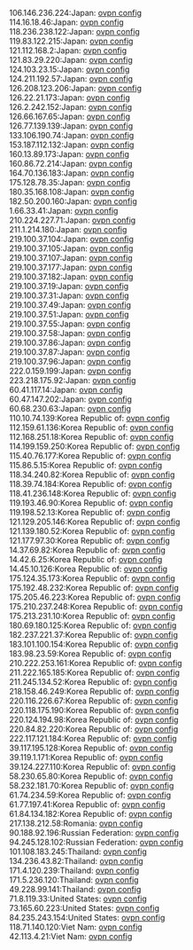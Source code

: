 106.146.236.224:Japan: [ovpn config](vpn/106_146_236_224.ovpn)  
114.16.18.46:Japan: [ovpn config](vpn/114_16_18_46.ovpn)  
118.236.238.122:Japan: [ovpn config](vpn/118_236_238_122.ovpn)  
119.83.122.215:Japan: [ovpn config](vpn/119_83_122_215.ovpn)  
121.112.168.2:Japan: [ovpn config](vpn/121_112_168_2.ovpn)  
121.83.29.220:Japan: [ovpn config](vpn/121_83_29_220.ovpn)  
124.103.23.15:Japan: [ovpn config](vpn/124_103_23_15.ovpn)  
124.211.192.57:Japan: [ovpn config](vpn/124_211_192_57.ovpn)  
126.208.123.206:Japan: [ovpn config](vpn/126_208_123_206.ovpn)  
126.22.21.173:Japan: [ovpn config](vpn/126_22_21_173.ovpn)  
126.2.242.152:Japan: [ovpn config](vpn/126_2_242_152.ovpn)  
126.66.167.65:Japan: [ovpn config](vpn/126_66_167_65.ovpn)  
126.77.139.139:Japan: [ovpn config](vpn/126_77_139_139.ovpn)  
133.106.190.74:Japan: [ovpn config](vpn/133_106_190_74.ovpn)  
153.187.112.132:Japan: [ovpn config](vpn/153_187_112_132.ovpn)  
160.13.89.173:Japan: [ovpn config](vpn/160_13_89_173.ovpn)  
160.86.72.214:Japan: [ovpn config](vpn/160_86_72_214.ovpn)  
164.70.136.183:Japan: [ovpn config](vpn/164_70_136_183.ovpn)  
175.128.78.35:Japan: [ovpn config](vpn/175_128_78_35.ovpn)  
180.35.168.108:Japan: [ovpn config](vpn/180_35_168_108.ovpn)  
182.50.200.160:Japan: [ovpn config](vpn/182_50_200_160.ovpn)  
1.66.33.41:Japan: [ovpn config](vpn/1_66_33_41.ovpn)  
210.224.227.71:Japan: [ovpn config](vpn/210_224_227_71.ovpn)  
211.1.214.180:Japan: [ovpn config](vpn/211_1_214_180.ovpn)  
219.100.37.104:Japan: [ovpn config](vpn/219_100_37_104.ovpn)  
219.100.37.105:Japan: [ovpn config](vpn/219_100_37_105.ovpn)  
219.100.37.107:Japan: [ovpn config](vpn/219_100_37_107.ovpn)  
219.100.37.177:Japan: [ovpn config](vpn/219_100_37_177.ovpn)  
219.100.37.182:Japan: [ovpn config](vpn/219_100_37_182.ovpn)  
219.100.37.19:Japan: [ovpn config](vpn/219_100_37_19.ovpn)  
219.100.37.31:Japan: [ovpn config](vpn/219_100_37_31.ovpn)  
219.100.37.49:Japan: [ovpn config](vpn/219_100_37_49.ovpn)  
219.100.37.51:Japan: [ovpn config](vpn/219_100_37_51.ovpn)  
219.100.37.55:Japan: [ovpn config](vpn/219_100_37_55.ovpn)  
219.100.37.58:Japan: [ovpn config](vpn/219_100_37_58.ovpn)  
219.100.37.86:Japan: [ovpn config](vpn/219_100_37_86.ovpn)  
219.100.37.87:Japan: [ovpn config](vpn/219_100_37_87.ovpn)  
219.100.37.96:Japan: [ovpn config](vpn/219_100_37_96.ovpn)  
222.0.159.199:Japan: [ovpn config](vpn/222_0_159_199.ovpn)  
223.218.175.92:Japan: [ovpn config](vpn/223_218_175_92.ovpn)  
60.41.117.14:Japan: [ovpn config](vpn/60_41_117_14.ovpn)  
60.47.147.202:Japan: [ovpn config](vpn/60_47_147_202.ovpn)  
60.68.230.63:Japan: [ovpn config](vpn/60_68_230_63.ovpn)  
110.10.74.139:Korea Republic of: [ovpn config](vpn/110_10_74_139.ovpn)  
112.159.61.136:Korea Republic of: [ovpn config](vpn/112_159_61_136.ovpn)  
112.168.251.18:Korea Republic of: [ovpn config](vpn/112_168_251_18.ovpn)  
114.199.159.250:Korea Republic of: [ovpn config](vpn/114_199_159_250.ovpn)  
115.40.76.177:Korea Republic of: [ovpn config](vpn/115_40_76_177.ovpn)  
115.86.5.15:Korea Republic of: [ovpn config](vpn/115_86_5_15.ovpn)  
118.34.240.82:Korea Republic of: [ovpn config](vpn/118_34_240_82.ovpn)  
118.39.74.184:Korea Republic of: [ovpn config](vpn/118_39_74_184.ovpn)  
118.41.236.148:Korea Republic of: [ovpn config](vpn/118_41_236_148.ovpn)  
119.193.46.90:Korea Republic of: [ovpn config](vpn/119_193_46_90.ovpn)  
119.198.52.13:Korea Republic of: [ovpn config](vpn/119_198_52_13.ovpn)  
121.129.205.146:Korea Republic of: [ovpn config](vpn/121_129_205_146.ovpn)  
121.139.180.52:Korea Republic of: [ovpn config](vpn/121_139_180_52.ovpn)  
121.177.97.30:Korea Republic of: [ovpn config](vpn/121_177_97_30.ovpn)  
14.37.69.82:Korea Republic of: [ovpn config](vpn/14_37_69_82.ovpn)  
14.42.6.25:Korea Republic of: [ovpn config](vpn/14_42_6_25.ovpn)  
14.45.10.126:Korea Republic of: [ovpn config](vpn/14_45_10_126.ovpn)  
175.124.35.173:Korea Republic of: [ovpn config](vpn/175_124_35_173.ovpn)  
175.192.48.232:Korea Republic of: [ovpn config](vpn/175_192_48_232.ovpn)  
175.205.46.223:Korea Republic of: [ovpn config](vpn/175_205_46_223.ovpn)  
175.210.237.248:Korea Republic of: [ovpn config](vpn/175_210_237_248.ovpn)  
175.213.231.10:Korea Republic of: [ovpn config](vpn/175_213_231_10.ovpn)  
180.69.180.125:Korea Republic of: [ovpn config](vpn/180_69_180_125.ovpn)  
182.237.221.37:Korea Republic of: [ovpn config](vpn/182_237_221_37.ovpn)  
183.101.100.154:Korea Republic of: [ovpn config](vpn/183_101_100_154.ovpn)  
183.98.23.59:Korea Republic of: [ovpn config](vpn/183_98_23_59.ovpn)  
210.222.253.161:Korea Republic of: [ovpn config](vpn/210_222_253_161.ovpn)  
211.222.165.185:Korea Republic of: [ovpn config](vpn/211_222_165_185.ovpn)  
211.245.134.52:Korea Republic of: [ovpn config](vpn/211_245_134_52.ovpn)  
218.158.46.249:Korea Republic of: [ovpn config](vpn/218_158_46_249.ovpn)  
220.116.226.67:Korea Republic of: [ovpn config](vpn/220_116_226_67.ovpn)  
220.118.175.190:Korea Republic of: [ovpn config](vpn/220_118_175_190.ovpn)  
220.124.194.98:Korea Republic of: [ovpn config](vpn/220_124_194_98.ovpn)  
220.84.82.220:Korea Republic of: [ovpn config](vpn/220_84_82_220.ovpn)  
222.117.121.184:Korea Republic of: [ovpn config](vpn/222_117_121_184.ovpn)  
39.117.195.128:Korea Republic of: [ovpn config](vpn/39_117_195_128.ovpn)  
39.119.1.171:Korea Republic of: [ovpn config](vpn/39_119_1_171.ovpn)  
39.124.227.110:Korea Republic of: [ovpn config](vpn/39_124_227_110.ovpn)  
58.230.65.80:Korea Republic of: [ovpn config](vpn/58_230_65_80.ovpn)  
58.232.181.70:Korea Republic of: [ovpn config](vpn/58_232_181_70.ovpn)  
61.74.234.59:Korea Republic of: [ovpn config](vpn/61_74_234_59.ovpn)  
61.77.197.41:Korea Republic of: [ovpn config](vpn/61_77_197_41.ovpn)  
61.84.134.182:Korea Republic of: [ovpn config](vpn/61_84_134_182.ovpn)  
217.138.212.58:Romania: [ovpn config](vpn/217_138_212_58.ovpn)  
90.188.92.196:Russian Federation: [ovpn config](vpn/90_188_92_196.ovpn)  
94.245.128.102:Russian Federation: [ovpn config](vpn/94_245_128_102.ovpn)  
101.108.183.245:Thailand: [ovpn config](vpn/101_108_183_245.ovpn)  
134.236.43.82:Thailand: [ovpn config](vpn/134_236_43_82.ovpn)  
171.4.120.239:Thailand: [ovpn config](vpn/171_4_120_239.ovpn)  
171.5.236.120:Thailand: [ovpn config](vpn/171_5_236_120.ovpn)  
49.228.99.141:Thailand: [ovpn config](vpn/49_228_99_141.ovpn)  
71.8.119.33:United States: [ovpn config](vpn/71_8_119_33.ovpn)  
73.165.60.223:United States: [ovpn config](vpn/73_165_60_223.ovpn)  
84.235.243.154:United States: [ovpn config](vpn/84_235_243_154.ovpn)  
118.71.140.120:Viet Nam: [ovpn config](vpn/118_71_140_120.ovpn)  
42.113.4.21:Viet Nam: [ovpn config](vpn/42_113_4_21.ovpn)  
